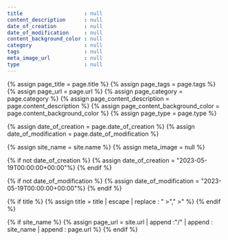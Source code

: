 ```yaml
---
title                    : null
content_description      : null
date_of_creation         : null
date_of_modification     : null
content_background_color : null
category                 : null
tags                     : null
meta_image_url           : null
type                     : null
---
```


<!-- LIQUID HEAD -->

<!--   DECLARATION -->

{% assign page_title                    = page.title %}
{% assign page_tags                     = page.tags %}
{% assign page_url                      = page.url %}
{% assign page_category                 = page.category %}
{% assign page_content_description      = page.content_description %}
{% assign page_content_background_color = page.content_background_color %}
{% assign page_type                     = page.type %}

{% assign date_of_creation     = page.date_of_creation %}
{% assign date_of_modification = page.date_of_modification %}

{% assign site_name            = site.name %}
{% assign meta_image           = null %}

<!--   INITILISATION -->

<!-- default date
-->
{% if not date_of_creation %}
{% assign date_of_creation      = "2023-05-19T00:00:00+00:00"%}
{% endif %}

{% if not date_of_modification %}
{% assign date_of_modification  = "2023-05-19T00:00:00+00:00"%}
{% endif %}

<!-- TITLE
-->
{% if title %}
{% assign title = title | escape | replace : " &gt;","&nbsp;&gt;" %}
{% endif %}

<!-- PAGE URL
-->
{% if site_name %}
{% assign page_url = site.url | append :"/" | append : site_name | append : page.url %}
{% endif %}
